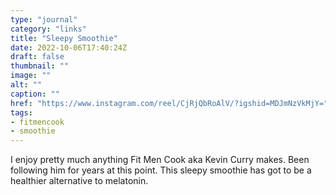 ```yaml
---
type: "journal"
category: "links"
title: "Sleepy Smoothie"
date: 2022-10-06T17:40:24Z
draft: false
thumbnail: ""
image: ""
alt: ""
caption: ""
href: "https://www.instagram.com/reel/CjRjQbRoAlV/?igshid=MDJmNzVkMjY="
tags:
- fitmencook
- smoothie
---
```


I enjoy pretty much anything Fit Men Cook aka Kevin Curry makes. Been following him for years at this point. This sleepy smoothie has got to be a healthier alternative to melatonin.

